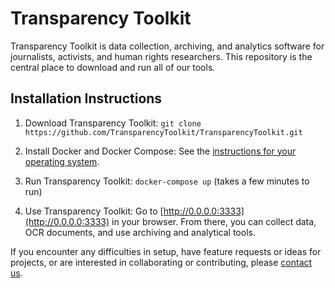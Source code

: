 Transparency Toolkit
====================

Transparency Toolkit is data collection, archiving, and analytics software for journalists, activists, and human rights researchers. This repository is the central place to download and run all of our tools.

## Installation Instructions

1. Download Transparency Toolkit: `git clone https://github.com/TransparencyToolkit/TransparencyToolkit.git`

2. Install Docker and Docker Compose: See the [instructions for your operating system](https://docs.docker.com/engine/installation/).

3. Run Transparency Toolkit: `docker-compose up` (takes a few minutes to run)

4. Use Transparency Toolkit: Go to [http://0.0.0.0:3333](http://0.0.0.0:3333) in your browser. From there, you can collect data, OCR documents, and use archiving and analytical tools.

If you encounter any difficulties in setup, have feature requests or ideas for projects, or are interested in collaborating or contributing, please [contact us](info@transparencytoolkit.org).
